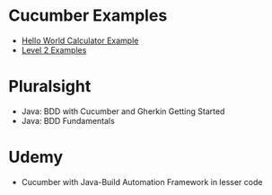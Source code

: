 # Cucumber Examples
* [Hello World Calculator Example](hello-world)
* [Level 2 Examples](cucumber-level-2)

# Pluralsight
* Java: BDD with Cucumber and Gherkin Getting Started
* Java: BDD Fundamentals

# Udemy
* Cucumber with Java-Build Automation Framework in lesser code
